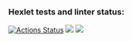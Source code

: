 ### Hexlet tests and linter status:
[![Actions Status](https://github.com/Tatyana100500/backend-project-lvl3/workflows/hexlet-check/badge.svg)](https://github.com/Tatyana100500/backend-project-lvl3/actions)
<a href="https://codeclimate.com/github/Tatyana100500/backend-project-lvl3/maintainability"><img src="https://api.codeclimate.com/v1/badges/d2fedefb901b3133661c/maintainability" /></a>
<a href="https://codeclimate.com/github/Tatyana100500/backend-project-lvl3/test_coverage"><img src="https://api.codeclimate.com/v1/badges/d2fedefb901b3133661c/test_coverage" /></a>